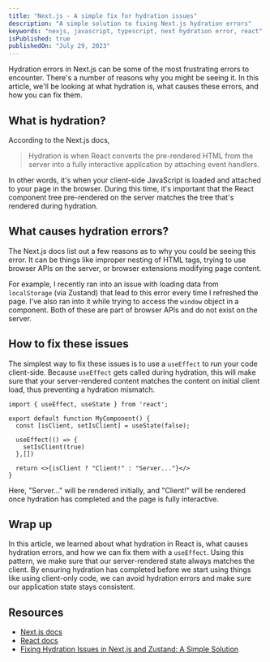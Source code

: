 ```yaml
---
title: "Next.js - A simple fix for hydration issues"
description: "A simple solution to fixing Next.js hydration errors"
keywords: "nexjs, javascript, typescript, next hydration error, react"
isPublished: true
publishedOn: "July 29, 2023"
---
```


Hydration errors in Next.js can be some of the most frustrating errors to encounter. There's a number of reasons why you might be seeing it. In this article, we'll be looking at what hydration is, what causes these errors, and how you can fix them.

## What is hydration?

According to the Next.js docs,

> Hydration is when React converts the pre-rendered HTML from the server into a fully interactive application by attaching event handlers.

In other words, it's when your client-side JavaScript is loaded and attached to your page in the browser. During this time, it's important that the React component tree pre-rendered on the server matches the tree that's rendered during hydration.

## What causes hydration errors?

The Next.js docs list out a few reasons as to why you could be seeing this error. It can be things like improper nesting of HTML tags, trying to use browser APIs on the server, or browser extensions modifying page content.

For example, I recently ran into an issue with loading data from `localStorage` (via Zustand) that lead to this error every time I refreshed the page. I've also ran into it while trying to access the `window` object in a component. Both of these are part of browser APIs and do not exist on the server.

## How to fix these issues

The simplest way to fix these issues is to use a `useEffect` to run your code client-side. Because `useEffect` gets called during hydration, this will make sure that your server-rendered content matches the content on initial client load, thus preventing a hydration mismatch.

```tsx
import { useEffect, useState } from 'react';

export default function MyComponent() {
  const [isClient, setIsClient] = useState(false);

  useEffect(() => {
    setIsClient(true)
  },[])

  return <>{isClient ? "Client!" : "Server..."}</>
}
```

Here, "Server..." will be rendered initially, and "Client!" will be rendered once hydration has completed and the page is fully interactive.

## Wrap up

In this article, we learned about what hydration in React is, what causes hydration errors, and how we can fix them with a `useEffect`. Using this pattern, we make sure that our server-rendered state always matches the client. By ensuring hydration has completed before we start using things like using client-only code, we can avoid hydration errors and make sure our application state stays consistent.

## Resources

- [Next.js docs](https://nextjs.org/docs/messages/react-hydration-error)
- [React docs](https://react.dev/reference/react-dom/client/hydrateRoot)
- [Fixing Hydration Issues in Next.js and Zustand: A Simple Solution](https://medium.com/intelliconnect-engineering/fixing-hydration-issues-in-next-js-and-zustand-a-simple-solution-bd0a8deff6cc#:~:text=When%20we%20use%20Next.,and%20initialises%20the%20Zustand%20store.)
